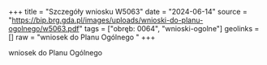 +++
title = "Szczegóły wniosku W5063"
date = "2024-06-14"
source = "https://bip.brg.gda.pl/images/uploads/wnioski-do-planu-ogolnego/w5063.pdf"
tags = ["obręb: 0064", "wnioski-ogolne"]
geolinks = []
raw = "wniosek do Planu Ogólnego  "
+++

wniosek do Planu Ogólnego
 


